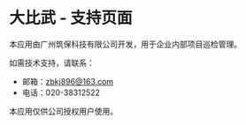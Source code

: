 # 大比武 - 支持页面

本应用由广州筑保科技有限公司开发，用于企业内部项目巡检管理。

如需技术支持，请联系：
- 邮箱：zbkj896@163.com
- 电话：020-38312522

本应用仅供公司授权用户使用。
